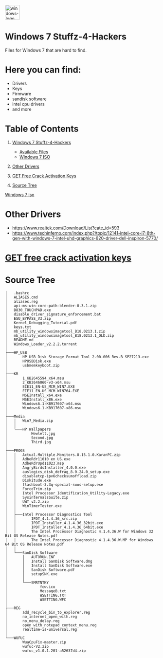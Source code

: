 <img width="48" height="48" src="https://img.icons8.com/color/48/windows-logo.png" alt="windows-logo"/>

# Windows 7 Stuffz-4-Hackers

Files for Windows 7 that are hard to find.


# Here you can find:
- Drivers
- Keys
- Firmware
- sandisk software
- intel cpu drivers
- and more


# Table of Contents

1. [Windows 7 Stuffz-4-Hackers](#windows-7-stuffz-4-hackers)  
   - [Available Files](#available-files)  
   - [Windows 7 ISO](#windows-7-iso)  

2. [Other Drivers](#other-drivers)  

3. [GET Free Crack Activation Keys](#get-free-crack-activation-keys)  

4. [Source Tree](#source-tree)


[Windows 7 iso](https://archive.org/details/7601.24214.180801-1700.win-7sp-1-ldr-escrow-client-ultimate-x-64-fre-en-us_202304)

# Other Drivers

- https://www.realtek.com/Download/List?cate_id=593
- https://www.techinferno.com/index.php?/topic/12141-intel-core-i7-8th-gen-with-windows-7-intel-uhd-graphics-620-driver-dell-inspiron-5770/

# [GET free crack activation keys](keys.txt)

# Source Tree
```
│   .bashrc
│   ALIASES.cmd
│   aliases.reg
│   api-ms-win-core-path-blender-0.3.1.zip
│   D830_TOUCHPAD.exe
│   disable_driver_signature_enforcement.bat
│   ESU_BYPASS_V3.zip
│   Kernel_Debugging_Tutorial.pdf
│   keys.txt
│   mb_utility_windowsimagetool_B18.0213.1.zip
│   mb_utility_windowsimagetool_B18.0213.1_OLD.zip
│   README.md
│   Windows_Loader_v2.2.2.torrent
│
├───HP_USB
│       HP USB Disk Storage Format Tool 2.00.006 Rev.B SP27213.exe
│       HPUSBDisk.exe
│       usbmemkeyboot.zip
│
├───KB
│       1_KB2645594_x64.msu
│       2_KB2646060-v3-x64.msu
│       EIE11_EN-US_MCM_WIN7.EXE
│       EIE11_EN-US_MCM_WIN764.EXE
│       MSEInstall_x64.exe
│       MSEInstall_x86.exe
│       Windows6.1-KB917607-x64.msu
│       Windows6.1-KB917607-x86.msu
│
├───Media
│   │   Win7_Media.zip
│   │
│   └───HP Wallpapers
│           Hewlett.jpg
│           Second.jpg
│           Third.jpg
│
├───PROGS
│   │   Actual.Multiple.Monitors.8.15.1.0.KaranPC.zip
│   │   AdbeRdr11010_en_US.exe
│   │   AdbeRdrUpd11023.msp
│   │   AngryBirdsInstaller_4.0.0.exe
│   │   auslogics_disk_defrag_8.0.24.0_setup.exe
│   │   disabletcp-ipv6checksumoffload.zip
│   │   Diskitude.exe
│   │   flashboot-3.3q-special-swos-setup.exe
│   │   ForceTrim.zip
│   │   Intel_Processor_Identification_Utility-Legacy.exe
│   │   SysinternalsSuite.zip
│   │   UWT v2.2.zip
│   │   WinTimerTester.exe
│   │
│   ├───Intel Processor Diagnostics Tool
│   │       IPDT_4.1.4.36_src.zip
│   │       IPDT_Installer_4.1.4.36_32bit.exe
│   │       IPDT_Installer_4.1.4.36_64bit.exe
│   │       The Intel Processor Diagnostic 4.1.4.36.W for Windows 32 Bit OS Release Notes.pdf
│   │       The Intel Processor Diagnostic 4.1.4.36.W.MP for Windows 64 Bit OS Release Notes.pdf
│   │
│   └───SanDisk Software
│       │   AUTORUN.INF
│       │   Install SanDisk Software.dmg
│       │   Install SanDisk Software.exe
│       │   SanDisk Software.pdf
│       │   setupSNK.exe
│       │
│       └───SMRTNTKY
│               fcw.ico
│               MessageB.txt
│               WSETTING.TXT
│               WSETTING.WFC
│
├───REG
│       add_recycle_bin_to_explorer.reg
│       no_internet_open_with.reg
│       no_menu_delay.reg
│       open_with_notepad_context_menu.reg
│       realtime-is-universal.reg
│
└───WUFUC
        WuaCpuFix-master.zip
        wufuc-V2.zip
        wufuc_v1.0.1.201-a52637d4.zip
```
